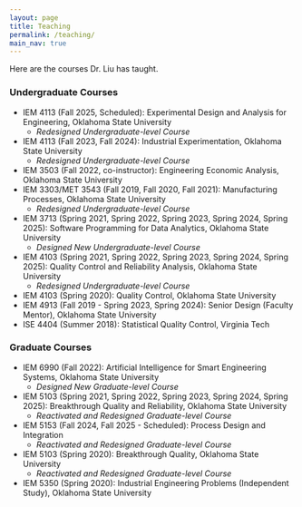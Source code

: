 ```yaml
---
layout: page
title: Teaching
permalink: /teaching/
main_nav: true
---
```


Here are the courses Dr. Liu has taught.

### Undergraduate Courses

* IEM 4113 (Fall 2025, Scheduled): Experimental Design and Analysis for Engineering, Oklahoma State University
    * *Redesigned Undergraduate-level Course* 
* IEM 4113 (Fall 2023, Fall 2024): Industrial Experimentation, Oklahoma State University
    * *Redesigned Undergraduate-level Course* 
* IEM 3503 (Fall 2022, co-instructor): Engineering Economic Analysis, Oklahoma State University
* IEM 3303/MET 3543 (Fall 2019, Fall 2020, Fall 2021): Manufacturing Processes, Oklahoma State University
    * *Redesigned Undergraduate-level Course* 
* IEM 3713 (Spring 2021, Spring 2022, Spring 2023, Spring 2024, Spring 2025): Software Programming for Data Analytics, Oklahoma State University
    * *Designed New Undergraduate-level Course* 
* IEM 4103 (Spring 2021, Spring 2022, Spring 2023, Spring 2024, Spring 2025):  Quality Control and Reliability Analysis, Oklahoma State University
    * *Redesigned Undergraduate-level Course* 
* IEM 4103 (Spring 2020): Quality Control, Oklahoma State University
* IEM 4913 (Fall 2019 - Spring 2023, Spring 2024): Senior Design (Faculty Mentor), Oklahoma State University
* ISE 4404 (Summer 2018): Statistical Quality Control, Virginia Tech


### Graduate Courses

* IEM 6990 (Fall 2022): Artificial Intelligence for Smart Engineering Systems, Oklahoma State University
    * *Designed New Graduate-level Course*
* IEM 5103 (Spring 2021, Spring 2022, Spring 2023, Spring 2024, Spring 2025): Breakthrough Quality and Reliability, Oklahoma State University
    * *Reactivated and Redesigned Graduate-level Course*
* IEM 5153 (Fall 2024, Fall 2025 - Scheduled): Process Design and Integration
    * *Reactivated and Redesigned Graduate-level Course*
* IEM 5103 (Spring 2020): Breakthrough Quality, Oklahoma State University
    * *Reactivated and Redesigned Graduate-level Course*
* IEM 5350 (Spring 2020): Industrial Engineering Problems (Independent Study), Oklahoma State University


